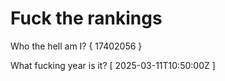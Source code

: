 # Fuck the rankings

Who the hell am I?
{ 17402056 }

What fucking year is it?
[ 2025-03-11T10:50:00Z ]
